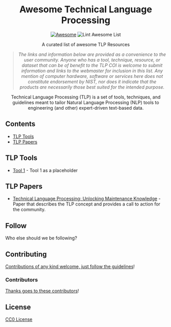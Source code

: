 <div align="center">

<!-- title -->

<!--lint ignore no-dead-urls-->
# Awesome Technical Language Processing 
[![Awesome](https://awesome.re/badge.svg)](https://awesome.re) ![Lint Awesome List](https://github.com/TLP-COI/awesome-tlp/workflows/Lint%20Awesome%20List/badge.svg)

<!-- subtitle -->
A curated list of awesome TLP Resources
<!-- image -->

<!-- <a href="" target="_blank" rel="noopener noreferrer">
  <img src="" />
</a> -->

<!-- description -->

> *The links and information below are provided as a convenience to the user community. Anyone who has a tool, technique, resource, or dataset that can be of benefit to the TLP COI is welcome to submit information and links to the webmaster for inclusion in this list. Any mention of computer hardware, software or services here does not constitute endorsement by NIST, nor does it indicate that the products are necessarily those best suited for the intended purpose.* 

Technical Language Processing (TLP) is a set of tools, techniques, and guidelines meant to tailor Natural Language Processing (NLP) tools to engineering (and other) expert-driven text-based data.

</div>

<!-- TOC -->

## Contents

- [TLP Tools](#tlp-tools)
- [TLP Papers](#tlp-papers)

<!-- CONTENT -->

## TLP Tools

- [Tool 1](something.else.com.here) - Tool 1 as a placeholder


## TLP Papers

- [Technical Language Processing: Unlocking Maintenance Knowledge](https://www.nist.gov/publications/technical-language-processing-unlocking-maintenance-knowledge) - Paper that describes the TLP concept and provides a call to action for the community. 

<!-- END CONTENT -->

## Follow

<!-- list people worth following on social sites (twitter, linkedin, github, youtube etc.) -->

Who else should we be following?

## Contributing

[Contributions of any kind welcome, just follow the guidelines](contributing.md)!

### Contributors

[Thanks goes to these contributors](https://github.com/TLP-COI/awesome-tlp/graphs/contributors)! 

## License

[CC0 License](license)
